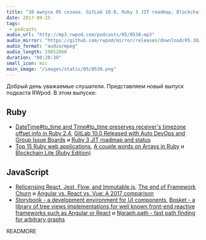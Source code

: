 ```yaml
---
title: "38 выпуск 05 сезона. GitLab 10.0, Ruby 3 JIT roadmap, Blockchain Lite, Relicensing React, Storybook, Bosket и прочее"
date: 2017-09-25
tags:
 - podcasts
audio_url: "http://mp3.rwpod.com/podcasts/05/0538.mp3"
audio_mirror: "https://github.com/rwpod/mirror/releases/download/05.38/0538.mp3"
audio_format: "audio/mpeg"
audio_length: 19852060
duration: "00:20:39"
small_icon: mic
main_image: "/images/static/05/0538.png"
---
```


Добрый день уважаемые слушатели. Представляем новый выпуск подкаста RWpod. В этом выпуске:

## Ruby

 - [DateTime#to_time and Time#to_time preserves receiver's timezone offset info in Ruby 2.4](https://blog.bigbinary.com/2017/09/19/to-time-preserves-time-zone-info-in-ruby-2-4.html), [GitLab 10.0 Released with Auto DevOps and Group Issue Boards](https://about.gitlab.com/2017/09/22/gitlab-10-0-released/) и [Ruby 3 JIT roadmap and status](https://vmakarov.fedorapeople.org/VMakarov-RubyKaigi2017.pdf)
 - [Top 15 Ruby web applications](http://handypixel.com/top-15-ruby-web-applications/), [A couple words on Arrays in Ruby](http://rubyblog.pro/2017/09/couple-words-on-arrays) и [Blockchain Lite (Ruby Edition)](https://github.com/openblockchains/blockchain.lite.rb)

## JavaScript

 - [Relicensing React, Jest, Flow, and Immutable.js](https://code.facebook.com/posts/300798627056246), [The end of Framework Churn](http://blog.ionic.io/the-end-of-framework-churn/) и [Angular vs. React vs. Vue: A 2017 comparison](https://medium.com/unicorn-supplies/angular-vs-react-vs-vue-a-2017-comparison-c5c52d620176)
 - [Storybook - a development environment for UI components](https://storybook.js.org/), [Bosket - a library of tree views implementations for well known front-end reactive frameworks such as Angular or React](https://elbywan.github.io/bosket/) и [Ngraph.path - fast path finding for arbitrary graphs](https://anvaka.github.io/ngraph.path.demo/)

READMORE
